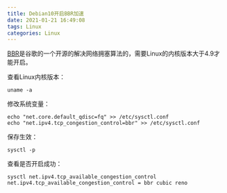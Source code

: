 ```yaml
---
title: Debian10开启BBR加速
date: 2021-01-21 16:49:08
tags: Linux
categories: Linux
---
```

[BBR](https://github.com/google/bbr)是谷歌的一个开源的解决网络拥塞算法的，需要Linux的内核版本大于4.9才能开启。
<!--more-->
查看Linux内核版本：
```shell
uname -a
```
修改系统变量：
```shell
echo "net.core.default_qdisc=fq" >> /etc/sysctl.conf
echo "net.ipv4.tcp_congestion_control=bbr" >> /etc/sysctl.conf
```
保存生效：
```shell
sysctl -p
```
查看是否开启成功：
```shell
sysctl net.ipv4.tcp_available_congestion_control
net.ipv4.tcp_available_congestion_control = bbr cubic reno
```
